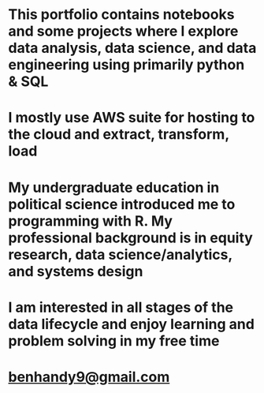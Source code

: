 
# This portfolio contains notebooks and some projects where I explore data analysis, data science, and data engineering using primarily python & SQL
# I mostly use AWS suite for hosting to the cloud and extract, transform, load 
# My undergraduate education in political science introduced me to programming with R. My professional background is in equity research, data science/analytics, and systems design 
# I am interested in all stages of the data lifecycle and enjoy learning and problem solving in my free time
# benhandy9@gmail.com 
